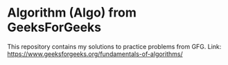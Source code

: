 # Algorithm (Algo) from GeeksForGeeks

This repository contains my solutions to practice problems from GFG.
Link: https://www.geeksforgeeks.org/fundamentals-of-algorithms/